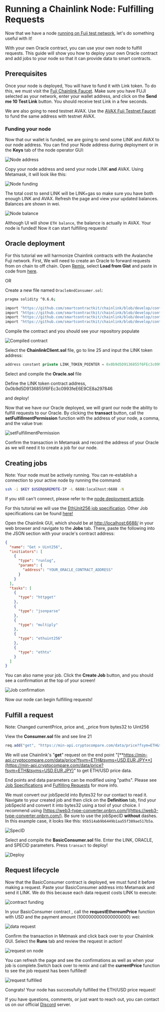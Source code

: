 # Running a Chainlink Node: Fulfilling Requests

Now that we have a node [running on Fuji test network](chainlink-node-deployment.md), let's do something useful with it!

With your own Oracle contract, you can use your own node to fulfill requests. This guide will show you how to deploy your own Oracle contract and add jobs to your node so that it can provide data to smart contracts.

## Prerequisites

Once your node is deployed, You will have to fund it with Link token. To do this, we must visit the [Fuji Chainlink Faucet](https://linkfaucet.protofire.io/fuji). Make sure you have FUJI selected as your network, enter your wallet address, and click on the **Send me 10 Test Link** button. You should receive test Link in a few seconds.

We are also going to need testnet AVAX. Use the [AVAX Fuji Testnet Faucet](https://faucet.avax-test.network/) to fund the same address with testnet AVAX.

### Funding your node

Now that our wallet is funded, we are going to send some LINK and AVAX to our node address. You can find your Node address during deployment or in the **Keys** tab of the node operator GUI:

![Node address](../../.github/chainlinkp2-01-Screen_Shot_2021-07-15_at_12.41.44_PM.png)

Copy your node address and send your node LINK **and** AVAX. Using Metamask, it will look like this:

![Node funding](../../.github/chainlinkp2-02-Screen_Shot_2021-07-15_at_12.44.06_PM.png)

The total cost to send LINK will be LINK+gas so make sure you have both enough LINK and AVAX. Refresh the page and view your updated balances. Balances are shown in wei.

![Node balance](../../.github/chainlinkp2-03-Screen_Shot_2021-07-18_at_2.27.42_PM.png)

Although UI will show `ETH balance`, the balance is actually in AVAX. Your node is funded! Now it can start fulfilling requests!

## Oracle deployment

For this tutorial we will harmonize Chainlink contracts with the Avalanche Fuji network. First, We will need to create an Oracle to forward requests from on chain to off chain. Open [Remix](https://remix.ethereum.org/), select **Load from Gist** and paste in code from [here](https://gist.github.com/Julian-dev28/acca3b2a449f02225defc92bc2909f2f).

OR

Create a new file named `OracleAndConsumer.sol`:

```bash
pragma solidity ^0.6.6;

import "https://github.com/smartcontractkit/chainlink/blob/develop/contracts/src/v0.6/Oracle.sol";
import "https://github.com/smartcontractkit/chainlink/blob/develop/contracts/src/v0.6/tests/MockOracle.sol";
import "https://github.com/smartcontractkit/chainlink/blob/develop/contracts/src/v0.6/tests/Consumer.sol";
import "https://github.com/smartcontractkit/chainlink/blob/develop/contracts/src/v0.6/tests/BasicConsumer.sol";
```

Compile the contract and you should see your repository populate

![Compiled contract](../../.github/chainlinkp2-04-Screen_Shot_2021-07-18_at_12.48.49_PM_2.png)

Select the **ChainlinkClient.sol** file, go to line 25 and input the LINK token address:

```jsx
address constant private LINK_TOKEN_POINTER = 0x0b9d5D9136855f6FEc3c0993feE6E9CE8a297846;
```

Select and compile the **Oracle.sol** file

Define the LINK token contract address, 0x0b9d5D9136855f6FEc3c0993feE6E9CE8a297846

and deploy!

Now that we have our Oracle deployed, we will grant our node the ability to fulfill requests to our Oracle. By clicking the **transact** button, call the **setFulfillmentPermission** function with the address of your node, a comma, and the value true:

![setFulfillmentPermission](../../.github/chainlinkp2-05-Screen_Shot_2021-07-18_at_1.16.11_PM.png)

Confirm the transaction in Metamask and record the address of your Oracle as we will need it to create a job for our node.

## Creating jobs

Note: Your node must be actively running. You can re-establish a connection to your active node by running the command:

```bash
ssh -i $KEY $USER@$REMOTE-IP -L 6688:localhost:6688 -N
```

If you still can't connect, please refer to the [node deployment article](chainlink-node-deployment.md).

For this tutorial we will use the [EthUnit256 job specification](https://docs.chain.link/docs/fulfilling-requests/). Other Job specifications can be found [here!](https://docs.chain.link/docs/job-specifications/)

Open the Chainlink GUI, which should be at [http://localhost:6688/](http://localhost:6688/) in your web browser and navigate to the **Jobs** tab. There, paste the following into the JSON section with your oracle's contract address:

```json
{
  "name": "Get > Uint256",
  "initiators": [
    {
      "type": "runlog",
      "params": {
        "address": "YOUR_ORACLE_CONTRACT_ADDRESS"
      }
    }
  ],
  "tasks": [
    {
      "type": "httpget"
    },
    {
      "type": "jsonparse"
    },
    {
      "type": "multiply"
    },
    {
      "type": "ethuint256"
    },
    {
      "type": "ethtx"
    }
  ]
}
```
You can also name your job. Click the **Create Job** button, and you should see a confirmation at the top of your screen!

![Job confirmation](../../.github/chainlinkp2-06-Screen_Shot_2021-07-18_at_1.31.17_PM_2.png)

Now our node can begin fulfilling requests!

## Fulfill a request

Note: Changed currentPrice, price and, _price from bytes32 to Uint256

View the **Consumer.sol** file and see line 21

```jsx
req.add("get", "https://min-api.cryptocompare.com/data/price?fsym=ETH&tsyms=USD,EUR,JPY");
```

We will use Chainlink's "**get**" request on the end point "[**https://min-api.cryptocompare.com/data/price?fsym=ETH&tsyms=USD,EUR,JPY**](https://min-api.cryptocompare.com/data/price?fsym=ETH&tsyms=USD,EUR,JPY)" to get ETH/USD price data.

End points and data parameters can be modified using "paths". Please see [Job Specifications](https://docs.chain.link/docs/job-specifications/)  and [Fulfilling Requests](https://docs.chain.link/docs/fulfilling-requests/) for more info.

We must convert our jobSpecId into Bytes32 for our contact to read it. Navigate to your created job and then click on the **Definition** tab, find your jobSpecId and convert it into bytes32 using a tool of your choice. I recommend using [https://web3-type-converter.onbrn.com/](https://web3-type-converter.onbrn.com/). Be sure to use the jobSpecID **without** dashes. In this example case, it looks like this: `95b514ab9b6449b1aa55f389ae517b5a`.

![SpecID](../../.github/chainlinkp2-07-Screen_Shot_2021-07-18_at_1.40.49_PM_2.png)

Select and compile the **BasicConsumer.sol** file. Enter the LINK, ORACLE, and SPECID parameters. Press `transact` to deploy!

![Deploy](../../.github/chainlinkp2-08-Screen_Shot_2021-07-18_at_1.42.19_PM.png)

## Request lifecycle

Now that the BasicConsumer contract is deployed, we must fund it before making a request. Paste your BasicConsumer address into Metamask and send it LINK. We do this because each data request costs LINK to execute:

![contract funding](../../.github/chainlinkp2-09-Screen_Shot_2021-07-18_at_1.45.17_PM.png)

In your BasicConsumer contract , call the **requestEthereumPrice** function with USD and the payment amount (1000000000000000000) wei:

![data request](../../.github/chainlinkp2-10-Screen_Shot_2021-07-18_at_1.54.40_PM.png)

Confirm the transaction in Metmask and click back over to your Chainlink GUI. Select the **Runs** tab and review the request in action! 

![request on node](../../.github/chainlinkp2-11-Screen_Shot_2021-07-18_at_1.56.36_PM_2.png)

You can refresh the page and see the confirmations as well as when your job is complete.Switch back over to remix and call the **currentPrice** function to see the job request has been fulfilled!

![request fulfilled](../../.github/chainlinkp2-12-Screen_Shot_2021-07-18_at_1.59.26_PM.png)

Congrats! Your node has successfully fulfilled the ETH/USD price request!

If you have questions, comments, or just want to reach out, you can contact us on our official [Discord](https://chat.avalabs.org/) server.

